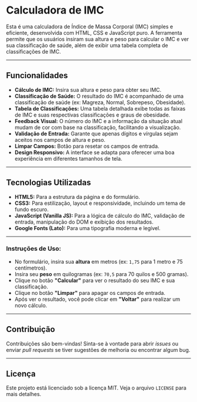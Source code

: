# Calculadora de IMC

Esta é uma calculadora de Índice de Massa Corporal (IMC) simples e eficiente, desenvolvida com HTML, CSS e JavaScript puro. A ferramenta permite que os usuários insiram sua altura e peso para calcular o IMC e ver sua classificação de saúde, além de exibir uma tabela completa de classificações de IMC.

---

## Funcionalidades

* **Cálculo de IMC:** Insira sua altura e peso para obter seu IMC.
* **Classificação de Saúde:** O resultado do IMC é acompanhado de uma classificação de saúde (ex: Magreza, Normal, Sobrepeso, Obesidade).
* **Tabela de Classificações:** Uma tabela detalhada exibe todas as faixas de IMC e suas respectivas classificações e graus de obesidade.
* **Feedback Visual:** O número do IMC e a informação da situação atual mudam de cor com base na classificação, facilitando a visualização.
* **Validação de Entrada:** Garante que apenas dígitos e vírgulas sejam aceitos nos campos de altura e peso.
* **Limpar Campos:** Botão para resetar os campos de entrada.
* **Design Responsivo:** A interface se adapta para oferecer uma boa experiência em diferentes tamanhos de tela.

---

## Tecnologias Utilizadas

* **HTML5:** Para a estrutura da página e do formulário.
* **CSS3:** Para estilização, layout e responsividade, incluindo um tema de fundo escuro.
* **JavaScript (Vanilla JS):** Para a lógica de cálculo do IMC, validação de entrada, manipulação do DOM e exibição dos resultados.
* **Google Fonts (Lato):** Para uma tipografia moderna e legível.

---

### Instruções de Uso:

* No formulário, insira sua **altura** em metros (ex: `1,75` para 1 metro e 75 centímetros).
* Insira seu **peso** em quilogramas (ex: `70,5` para 70 quilos e 500 gramas).
* Clique no botão **"Calcular"** para ver o resultado do seu IMC e sua classificação.
* Clique no botão **"Limpar"** para apagar os campos de entrada.
* Após ver o resultado, você pode clicar em **"Voltar"** para realizar um novo cálculo.

---
## Contribuição

Contribuições são bem-vindas! Sinta-se à vontade para abrir *issues* ou enviar *pull requests* se tiver sugestões de melhoria ou encontrar algum bug.

---

## Licença

Este projeto está licenciado sob a licença MIT. Veja o arquivo `LICENSE` para mais detalhes. 
